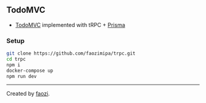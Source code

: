 ## TodoMVC

- [TodoMVC](https://todomvc.com/) implemented with tRPC + [Prisma](https://prisma.io)

### Setup

```bash
git clone https://github.com/faozimipa/trpc.git
cd trpc
npm i
docker-compose up
npm run dev
```

---

Created by [faozi](https://www.linkedin.com/in/faozi-faozi-a14368a5/).
